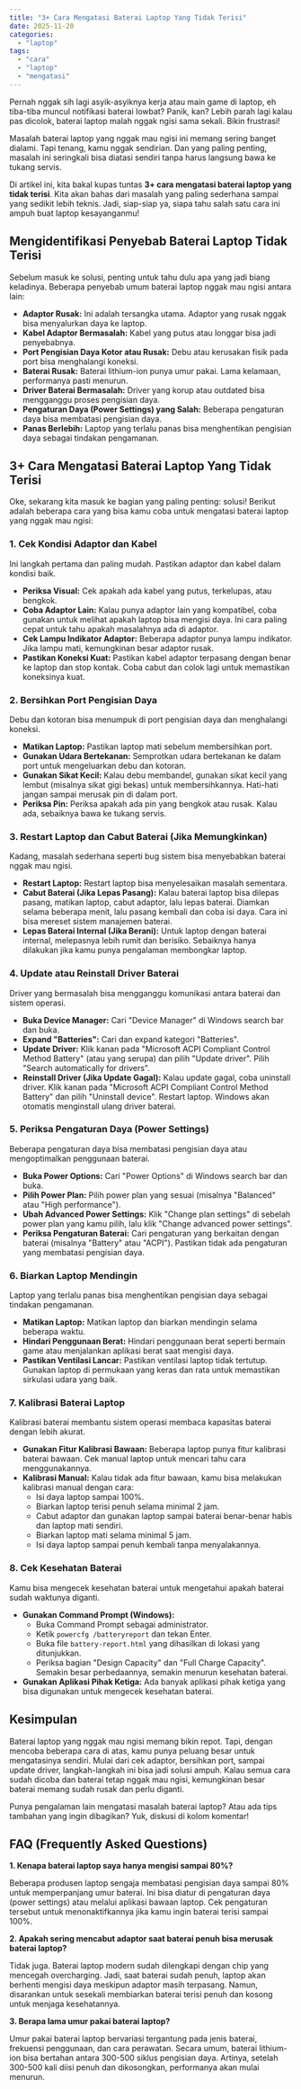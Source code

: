 ```yaml
---
title: "3+ Cara Mengatasi Baterai Laptop Yang Tidak Terisi"
date: 2025-11-20
categories: 
  - "laptop"
tags: 
  - "cara"
  - "laptop"
  - "mengatasi"
---
```


Pernah nggak sih lagi asyik-asyiknya kerja atau main game di laptop, eh tiba-tiba muncul notifikasi baterai lowbat? Panik, kan? Lebih parah lagi kalau pas dicolok, baterai laptop malah nggak ngisi sama sekali. Bikin frustrasi!

Masalah baterai laptop yang nggak mau ngisi ini memang sering banget dialami. Tapi tenang, kamu nggak sendirian. Dan yang paling penting, masalah ini seringkali bisa diatasi sendiri tanpa harus langsung bawa ke tukang servis.

Di artikel ini, kita bakal kupas tuntas **3+ cara mengatasi baterai laptop yang tidak terisi**. Kita akan bahas dari masalah yang paling sederhana sampai yang sedikit lebih teknis. Jadi, siap-siap ya, siapa tahu salah satu cara ini ampuh buat laptop kesayanganmu!

## Mengidentifikasi Penyebab Baterai Laptop Tidak Terisi

Sebelum masuk ke solusi, penting untuk tahu dulu apa yang jadi biang keladinya. Beberapa penyebab umum baterai laptop nggak mau ngisi antara lain:

- **Adaptor Rusak:** Ini adalah tersangka utama. Adaptor yang rusak nggak bisa menyalurkan daya ke laptop.
- **Kabel Adaptor Bermasalah:** Kabel yang putus atau longgar bisa jadi penyebabnya.
- **Port Pengisian Daya Kotor atau Rusak:** Debu atau kerusakan fisik pada port bisa menghalangi koneksi.
- **Baterai Rusak:** Baterai lithium-ion punya umur pakai. Lama kelamaan, performanya pasti menurun.
- **Driver Baterai Bermasalah:** Driver yang korup atau outdated bisa mengganggu proses pengisian daya.
- **Pengaturan Daya (Power Settings) yang Salah:** Beberapa pengaturan daya bisa membatasi pengisian daya.
- **Panas Berlebih:** Laptop yang terlalu panas bisa menghentikan pengisian daya sebagai tindakan pengamanan.

## 3+ Cara Mengatasi Baterai Laptop Yang Tidak Terisi

Oke, sekarang kita masuk ke bagian yang paling penting: solusi! Berikut adalah beberapa cara yang bisa kamu coba untuk mengatasi baterai laptop yang nggak mau ngisi:

### 1\. Cek Kondisi Adaptor dan Kabel

Ini langkah pertama dan paling mudah. Pastikan adaptor dan kabel dalam kondisi baik.

- **Periksa Visual:** Cek apakah ada kabel yang putus, terkelupas, atau bengkok.
- **Coba Adaptor Lain:** Kalau punya adaptor lain yang kompatibel, coba gunakan untuk melihat apakah laptop bisa mengisi daya. Ini cara paling cepat untuk tahu apakah masalahnya ada di adaptor.
- **Cek Lampu Indikator Adaptor:** Beberapa adaptor punya lampu indikator. Jika lampu mati, kemungkinan besar adaptor rusak.
- **Pastikan Koneksi Kuat:** Pastikan kabel adaptor terpasang dengan benar ke laptop dan stop kontak. Coba cabut dan colok lagi untuk memastikan koneksinya kuat.

### 2\. Bersihkan Port Pengisian Daya

Debu dan kotoran bisa menumpuk di port pengisian daya dan menghalangi koneksi.

- **Matikan Laptop:** Pastikan laptop mati sebelum membersihkan port.
- **Gunakan Udara Bertekanan:** Semprotkan udara bertekanan ke dalam port untuk mengeluarkan debu dan kotoran.
- **Gunakan Sikat Kecil:** Kalau debu membandel, gunakan sikat kecil yang lembut (misalnya sikat gigi bekas) untuk membersihkannya. Hati-hati jangan sampai merusak pin di dalam port.
- **Periksa Pin:** Periksa apakah ada pin yang bengkok atau rusak. Kalau ada, sebaiknya bawa ke tukang servis.

### 3\. Restart Laptop dan Cabut Baterai (Jika Memungkinkan)

Kadang, masalah sederhana seperti bug sistem bisa menyebabkan baterai nggak mau ngisi.

- **Restart Laptop:** Restart laptop bisa menyelesaikan masalah sementara.
- **Cabut Baterai (Jika Lepas Pasang):** Kalau baterai laptop bisa dilepas pasang, matikan laptop, cabut adaptor, lalu lepas baterai. Diamkan selama beberapa menit, lalu pasang kembali dan coba isi daya. Cara ini bisa mereset sistem manajemen baterai.
- **Lepas Baterai Internal (Jika Berani):** Untuk laptop dengan baterai internal, melepasnya lebih rumit dan berisiko. Sebaiknya hanya dilakukan jika kamu punya pengalaman membongkar laptop.

### 4\. Update atau Reinstall Driver Baterai

Driver yang bermasalah bisa mengganggu komunikasi antara baterai dan sistem operasi.

- **Buka Device Manager:** Cari "Device Manager" di Windows search bar dan buka.
- **Expand "Batteries":** Cari dan expand kategori "Batteries".
- **Update Driver:** Klik kanan pada "Microsoft ACPI Compliant Control Method Battery" (atau yang serupa) dan pilih "Update driver". Pilih "Search automatically for drivers".
- **Reinstall Driver (Jika Update Gagal):** Kalau update gagal, coba uninstall driver. Klik kanan pada "Microsoft ACPI Compliant Control Method Battery" dan pilih "Uninstall device". Restart laptop. Windows akan otomatis menginstall ulang driver baterai.

### 5\. Periksa Pengaturan Daya (Power Settings)

Beberapa pengaturan daya bisa membatasi pengisian daya atau mengoptimalkan penggunaan baterai.

- **Buka Power Options:** Cari "Power Options" di Windows search bar dan buka.
- **Pilih Power Plan:** Pilih power plan yang sesuai (misalnya "Balanced" atau "High performance").
- **Ubah Advanced Power Settings:** Klik "Change plan settings" di sebelah power plan yang kamu pilih, lalu klik "Change advanced power settings".
- **Periksa Pengaturan Baterai:** Cari pengaturan yang berkaitan dengan baterai (misalnya "Battery" atau "ACPI"). Pastikan tidak ada pengaturan yang membatasi pengisian daya.

### 6\. Biarkan Laptop Mendingin

Laptop yang terlalu panas bisa menghentikan pengisian daya sebagai tindakan pengamanan.

- **Matikan Laptop:** Matikan laptop dan biarkan mendingin selama beberapa waktu.
- **Hindari Penggunaan Berat:** Hindari penggunaan berat seperti bermain game atau menjalankan aplikasi berat saat mengisi daya.
- **Pastikan Ventilasi Lancar:** Pastikan ventilasi laptop tidak tertutup. Gunakan laptop di permukaan yang keras dan rata untuk memastikan sirkulasi udara yang baik.

### 7\. Kalibrasi Baterai Laptop

Kalibrasi baterai membantu sistem operasi membaca kapasitas baterai dengan lebih akurat.

- **Gunakan Fitur Kalibrasi Bawaan:** Beberapa laptop punya fitur kalibrasi baterai bawaan. Cek manual laptop untuk mencari tahu cara menggunakannya.
- **Kalibrasi Manual:** Kalau tidak ada fitur bawaan, kamu bisa melakukan kalibrasi manual dengan cara:
    - Isi daya laptop sampai 100%.
    - Biarkan laptop terisi penuh selama minimal 2 jam.
    - Cabut adaptor dan gunakan laptop sampai baterai benar-benar habis dan laptop mati sendiri.
    - Biarkan laptop mati selama minimal 5 jam.
    - Isi daya laptop sampai penuh kembali tanpa menyalakannya.

### 8\. Cek Kesehatan Baterai

Kamu bisa mengecek kesehatan baterai untuk mengetahui apakah baterai sudah waktunya diganti.

- **Gunakan Command Prompt (Windows):**
    - Buka Command Prompt sebagai administrator.
    - Ketik `powercfg /batteryreport` dan tekan Enter.
    - Buka file `battery-report.html` yang dihasilkan di lokasi yang ditunjukkan.
    - Periksa bagian "Design Capacity" dan "Full Charge Capacity". Semakin besar perbedaannya, semakin menurun kesehatan baterai.
- **Gunakan Aplikasi Pihak Ketiga:** Ada banyak aplikasi pihak ketiga yang bisa digunakan untuk mengecek kesehatan baterai.

## Kesimpulan

Baterai laptop yang nggak mau ngisi memang bikin repot. Tapi, dengan mencoba beberapa cara di atas, kamu punya peluang besar untuk mengatasinya sendiri. Mulai dari cek adaptor, bersihkan port, sampai update driver, langkah-langkah ini bisa jadi solusi ampuh. Kalau semua cara sudah dicoba dan baterai tetap nggak mau ngisi, kemungkinan besar baterai memang sudah rusak dan perlu diganti.

Punya pengalaman lain mengatasi masalah baterai laptop? Atau ada tips tambahan yang ingin dibagikan? Yuk, diskusi di kolom komentar!

## FAQ (Frequently Asked Questions)

**1\. Kenapa baterai laptop saya hanya mengisi sampai 80%?**

Beberapa produsen laptop sengaja membatasi pengisian daya sampai 80% untuk memperpanjang umur baterai. Ini bisa diatur di pengaturan daya (power settings) atau melalui aplikasi bawaan laptop. Cek pengaturan tersebut untuk menonaktifkannya jika kamu ingin baterai terisi sampai 100%.

**2\. Apakah sering mencabut adaptor saat baterai penuh bisa merusak baterai laptop?**

Tidak juga. Baterai laptop modern sudah dilengkapi dengan chip yang mencegah overcharging. Jadi, saat baterai sudah penuh, laptop akan berhenti mengisi daya meskipun adaptor masih terpasang. Namun, disarankan untuk sesekali membiarkan baterai terisi penuh dan kosong untuk menjaga kesehatannya.

**3\. Berapa lama umur pakai baterai laptop?**

Umur pakai baterai laptop bervariasi tergantung pada jenis baterai, frekuensi penggunaan, dan cara perawatan. Secara umum, baterai lithium-ion bisa bertahan antara 300-500 siklus pengisian daya. Artinya, setelah 300-500 kali diisi penuh dan dikosongkan, performanya akan mulai menurun.
